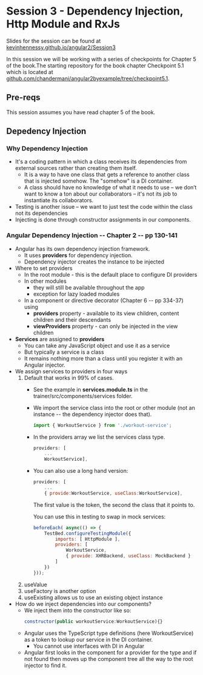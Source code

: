 # Session 3 - Dependency Injection, Http Module and RxJs
Slides for the session can be found at [kevinhennessy.github.io/angular2/Session3](http://kevinhennessy.github.io/angular2/Session3)

In this session we will be working with a series of checkpoints for Chapter 5 of the book.The starting repository for the book chapter Checkpoint 5.1 which is located at [github.com/chandermani/angular2byexample/tree/checkpoint5.1](https://github.com/chandermani/angular2byexample/tree/checkpoint5.1). 

## Pre-reqs
This session assumes you have read chapter 5 of the book.

## Depedency Injection
### Why Dependency Injection
* It's a coding pattern in which a class receives its dependencies from external sources rather than creating them itself.
    * It is a way to have one class that gets a reference to another class that is injected somehow. The "somehow" is a DI container.
    * A class should have no knowledge of what it needs to use – we don’t want to know a ton about our collaborators – it's not its job to instantiate its collaborators.
* Testing is another issue – we want to just test the code within the class not its dependencies 
* Injecting is done through constructor assignments in our components.

### Angular Dependency Injection -- Chapter 2 -- pp 130-141
* Angular has its own dependency injection framework.
    * It uses **providers** for dependency injection.
    * Dependency injector creates the instance to be injected
* Where to set providers
    * In the root module - this is the default place to configure DI providers
    * In other modules
        * they will still be available throughout the app
        * exception for lazy loaded modules
    * In a component or directive decorator (Chapter 6 -- pp 334-37) using
        * **providers** property - available to its view children, content children and their descendants
        * **viewProviders** property - can only be injected in the view children
* **Services** are assigned to **providers**
    * You can take any JavaScript object and use it as a service
    * But typically a service is a class    
    * It remains nothing more than a class until you register it with an Angular injector.       
* We assign services to providers in four ways
    1. Default that works in 99% of cases.
        * See the example in **services.module.ts** in the trainer/src/components/services folder.
        * We import the service class into the root or other module (not an instance -- the dependency injector does that). 
            ```javascript
            import { WorkoutService } from './workout-service';
            ```
        * In the providers array we list the services class type.
            ```javascript
            providers: [
                ...
                WorkoutService],
            ```
        * You can also use a long hand version:
            ```javascript
            providers: [
                ...
                { provide:WorkoutService, useClass:WorkoutService],
            ```
            The first value is the token, the second the class that it points to.

            You can use this in testing to swap in mock services:
            ```javascript
            beforeEach( async(() => {
                TestBed.configureTestingModule({
                    imports: [ HttpModule ],
                    providers: [
                        WorkoutService,
                        { provide: XHRBackend, useClass: MockBackend }
                    ]
                })
            }));
            ``` 
    2. useValue
    3. useFactory is another option
    4. useExisting allows us to use an existing object instance
* How do we inject dependencies into our components?
    * We inject them into the constructor like so:
        ```javascript
        constructor(public workoutService:WorkoutService){}
        ```
    * Angular uses the TypeScript type definitions (here WorkoutService) as a token to lookup our service in the DI container.
        * You cannot use interfaces with DI in Angular
    * Angular first looks in the component for a provider for the type and if not found then moves up the component tree all the way to the root injector to find it.